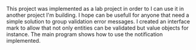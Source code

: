 This project was implemented as a lab project in order to I can use it in another project I'm building.
I hope can be usefull for anyone that need a simple solution to group validation error messages. I created an interface mark to allow that not only entities can be validated but value objects
for instance. The main program shows how to use the notification implemented.
